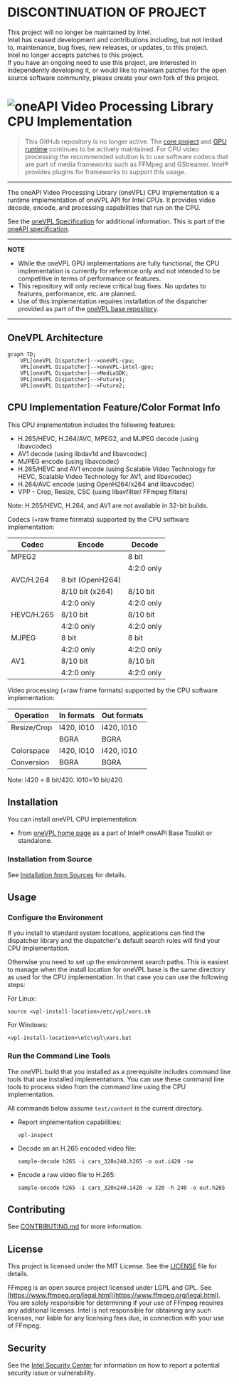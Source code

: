 # DISCONTINUATION OF PROJECT #  
This project will no longer be maintained by Intel.  
Intel has ceased development and contributions including, but not limited to, maintenance, bug fixes, new releases, or updates, to this project.  
Intel no longer accepts patches to this project.  
 If you have an ongoing need to use this project, are interested in independently developing it, or would like to maintain patches for the open source software community, please create your own fork of this project.  
  
# ![oneAPI](assets/oneapi-logo.png "oneAPI") Video Processing Library CPU Implementation

> This GitHub repository is no longer active.
> The [core project](https://github.com/oneapi-src/oneVPL) and
> [GPU runtime](https://github.com/oneapi-src/oneVPL-intel-gpu) continues to be actively
> maintained. For CPU video processing the recommended solution is to use software codecs
> that are part of media frameworks such as FFMpeg and GStreamer. Intel® provides plugins
> for frameworks to support this usage.

---

The oneAPI Video Processing Library (oneVPL) CPU Implementation is a runtime
implementation of oneVPL API for Intel CPUs. It provides video decode, encode,
and processing capabilities that run on the CPU.

See the [oneVPL Specification](https://spec.oneapi.io/versions/latest/elements/oneVPL/source/index.html) for additional information. This is part of the [oneAPI specification](https://www.oneapi.io/spec/).

---

**NOTE** 
- While the oneVPL GPU implementations are fully functional, the CPU implementation is currently for reference only and not intended to be competitive in terms of performance or features.
- This repository will only recieve critical bug fixes.  No updates to features, performance, etc. are planned. 
- Use of this implementation requires installation of the dispatcher provided as part of the [oneVPL base repository](https://github.com/oneapi-src/oneVPL).

---

## OneVPL Architecture
```mermaid
graph TD;
    VPL[oneVPL Dispatcher]-->oneVPL-cpu;
    VPL[oneVPL Dispatcher]-->oneVPL-intel-gpu;
    VPL[oneVPL Dispatcher]-->MediaSDK;
    VPL[oneVPL Dispatcher]-->Future1;
    VPL[oneVPL Dispatcher]-->Future2;
```

## CPU Implementation Feature/Color Format Info

This CPU implementation includes the following features:

- H.265/HEVC, H.264/AVC, MPEG2, and MJPEG decode (using libavcodec)
- AV1 decode (using libdav1d and libavcodec)
- MJPEG encode (using libavcodec)
- H.265/HEVC and AV1 encode (using Scalable Video Technology for HEVC, Scalable
  Video Technology for AV1, and libavcodec)
- H.264/AVC encode (using OpenH264/x264 and libavcodec)
- VPP - Crop, Resize, CSC (using libavfilter/ FFmpeg filters)

Note: H.265/HEVC, H.264, and AV1 are not available in 32-bit builds.

Codecs (+raw frame formats) supported by the CPU software implementation:

|  Codec        |  Encode        | Decode   |
|---------------|----------------|----------|
| MPEG2         |                |8 bit     |
|               |                |4:2:0 only|
| AVC/H.264     |8 bit (OpenH264)|          |
|               |8/10 bit (x264) |8/10 bit  |
|               |4:2:0 only      |4:2:0 only|
| HEVC/H.265    |8/10 bit        |8/10 bit  |
|               |4:2:0 only      |4:2:0 only|
| MJPEG         |8 bit           |8 bit     |
|               |4:2:0 only      |4:2:0 only|
| AV1           |8/10 bit        |8/10 bit  |
|               |4:2:0 only      |4:2:0 only|

Video processing (+raw frame formats) supported by the CPU software implementation:



| Operation     | In formats  | Out formats |
|---------------|-------------|-------------|
| Resize/Crop   | I420, I010  | I420, I010  |
|               | BGRA        | BGRA        |
| Colorspace    | I420, I010  | I420, I010  |
| Conversion    | BGRA        | BGRA        |

Note: I420 = 8 bit/420.  I010=10 bit/420.


## Installation
You can install oneVPL CPU implementation:

- from [oneVPL home page](https://software.intel.com/content/www/us/en/develop/tools/oneapi/components/onevpl.html) as a part of Intel&reg; oneAPI Base Toolkit or standalone.

### Installation from Source
See [Installation from Sources](INSTALL.md) for details.

## Usage

### Configure the Environment

If you install to standard system locations, applications can find the dispatcher library and
the dispatcher's default search rules will find your CPU implementation.

Otherwise you need to set up the environment search paths.  This is easiest to manage when the
install location <vpl-install-location> for oneVPL base is the same directory as used for the
CPU implementation.  In that case you can use the following steps:

For Linux:
```
source <vpl-install-location>/etc/vpl/vars.sh
```

For Windows:
```
<vpl-install-location>\etc\vpl\vars.bat
```

### Run the Command Line Tools

The oneVPL build that you installed as a prerequisite includes command line
tools that use installed implementations. You can use these command line tools
to process video from the command line using the CPU implementation.

All commands below assume `test/content` is the current directory.


- Report implementation capabilities:

    ```
    vpl-inspect
    ```

- Decode an an H.265 encoded video file:

    ```
    sample-decode h265 -i cars_320x240.h265 -o out.i420 -sw
    ```

- Encode a raw video file to H.265:

    ```
    sample-encode h265 -i cars_320x240.i420 -w 320 -h 240 -o out.h265
    ```


## Contributing

See [CONTRIBUTING.md](CONTRIBUTING.md) for more information.

## License

This project is licensed under the MIT License. See the [LICENSE](LICENSE) file
for details.

FFmpeg is an open source project licensed under LGPL and GPL. See [https://www.ffmpeg.org/legal.html](https://www.ffmpeg.org/legal.html). You are solely responsible for determining if your use of FFmpeg requires any additional licenses. Intel is not responsible for obtaining any such licenses, nor liable for any licensing fees due, in connection with your use of FFmpeg.

## Security

See the [Intel Security Center](https://www.intel.com/content/www/us/en/security-center/default.html) for information on how to report a potential
security issue or vulnerability.
